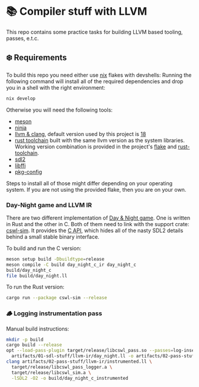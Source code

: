 # 📚 Compiler stuff with LLVM

This repo contains some practice tasks for building LLVM based tooling, passes, e.t.c.

## ❄️ Requirements

To build this repo you need either use [nix](https://nixos.org/) flakes with devshells:
Running the following command will install all of the required dependencies and drop
you in a shell with the right environment:

```bash
nix develop
```

Otherwise you will need the following tools:

- [meson](https://github.com/mesonbuild/meson)
- [ninja](https://github.com/ninja-build/ninja)
- [llvm & clang](https://clang.llvm.org/), default version used by this project is [18](https://releases.llvm.org/18.1.0/docs/ReleaseNotes.html)
- [rust toolchain](https://doc.rust-lang.org/cargo/getting-started/installation.html) built with the same llvm version as the system libraries.
  Working version combination is provided in the project's [flake](./flake.nix) and [rust-toolchain](./rust-toolchain.toml).
- [sdl2](https://github.com/libsdl-org/SDL)
- [libffi](https://github.com/libffi/libffi)
- [pkg-config](https://www.freedesktop.org/wiki/Software/pkg-config/)

Steps to install all of those might differ depending on your operating system. If you are not using
the provided flake, then you are on your own.

### Day-Night game and LLVM IR

There are two different implementation of [Day & Night game](<https://en.wikipedia.org/wiki/Day_and_Night_(cellular_automaton)>).
One is written in Rust and the other in C. Both of them need to link with the support crate: [cswl-sim](./cswl-sim). It provides
the [C API](./cswl-sim/include/cswl-sim/bindings.h), which hides all of the nasty SDL2 details behind a small stable binary interface.

To build and run the C version:

```bash
meson setup build -Dbuildtype=release
meson compile -C build day_night_c_ir day_night_c
build/day_night_c
file build/day_night.ll
```

To run the Rust version:

```bash
cargo run --package cswl-sim --release
```

### 🪵 Logging instrumentation pass

Manual build instructions:

```bash
mkdir -p build
cargo build --release
opt --load-pass-plugin target/release/libcswl_pass.so --passes=log-inserter \
  artifacts/01-sdl-stuff/llvm-ir/day_night.ll -o artifacts/02-pass-stuff/llvm-ir/instrumented.ll -S
clang artifacts/02-pass-stuff/llvm-ir/instrumented.ll \
  target/release/libcswl_pass_logger.a \
  target/release/libcswl_sim.a \
  -lSDL2 -O2 -o build/day_night_c_instrumented
```
